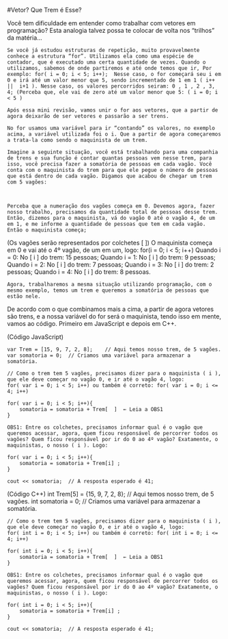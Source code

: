 ﻿#Vetor? Que Trem é Esse? 

Você tem dificuldade em entender como trabalhar com vetores em programação? Esta analogia talvez possa te colocar de volta nos “trilhos” da matéria... 

	Se você já estudou estruturas de repetição, muito provavelmente conhece a estrutura “for”. Utilizamos ela como uma espécie de contador, que é executado uma certa quantidade de vezes. Quando o utilizamos, sabemos de onde partiremos e até onde temos que ir, Por exemplo: for( i = 0; i < 5; i++);  Nesse caso, o for começará seu i em 0 e irá até um valor menor que 5, sendo incrementado de 1 em 1 ( i++ ||  i+1 ). Nesse caso, os valores percorridos seiram: 0 , 1 , 2 , 3, 4; (Perceba que, ele vai de zero até um valor menor que 5: ( i = 0; i < 5 ) 

	Após essa mini revisão, vamos unir o for aos vetores, que a partir de agora deixarão de ser vetores e passarão a ser trens. 

	No for usamos uma variável para ir “contando” os valores, no exemplo acima, a variável utilizada foi o i. Que a partir de agora começaremos a trata-la como sendo o maquinista de um trem. 
 
	Imagine a seguinte situação, você está trabalhando para uma companhia de trens e sua função é contar quantas pessoas vem nesse trem, para isso, você precisa fazer a somatória de pessoas em cada vagão. Você conta com o maquinista do trem para que ele pegue o número de pessoas que está dentro de cada vagão. Digamos que acabou de chegar um trem com 5 vagões: 


 
	Perceba que a numeração dos vagões começa em 0. Devemos agora, fazer nosso trabalho, precisamos da quantidade total de pessoas desse trem. Então, dizemos para o maquinista, vá do vagão 0 até o vagão 4, de um em 1, e me informe a quantidade de pessoas que tem em cada vagão. Então o maquinista começa;

(Os vagões serão representados por colchetes [ ]) 
	O maquinista começa em 0 e vai até o 4º vagão, de um em um, logo:
for(i = 0; i < 5; i++)
	Quando i = 0: No [ i ] do trem: 15 pessoas; 
	Quando i = 1: No [ i ] do trem: 9 pessoas;
	Quando i = 2: No [ i ] do trem: 7 pessoas;
	Quando i = 3: No [ i ] do trem: 2 pessoas;
	Quando i = 4: No [ i ] do trem: 8 pessoas.

	Agora, trabalharemos a mesma situação utilizando programação, com o mesmo exemplo, temos um trem e queremos a somatória de pessoas que estão nele.
De acordo com o que combinamos mais a cima, a partir de agora vetores são trens, e a nossa variável do for será o maquinista, tendo isso em mente, vamos ao código.
Primeiro em JavaScript e depois em C++.

(Código JavaScript) 

	var Trem = [15, 9, 7, 2, 8];	// Aqui temos nosso trem, de 5 vagões.
	var somatoria = 0;	// Criamos uma variável para armazenar a somatória.
	
	// Como o trem tem 5 vagões, precisamos dizer para o maquinista ( i ), que ele deve começar no vagão 0, e ir até o vagão 4, logo:
	for( var i = 0; i < 5; i++) ou também é correto: for( var i = 0; i <= 4; i++)
	
	for( var i = 0; i < 5; i++){
		somatoria = somatoria + Trem[  ]  ← Leia a OBS1
	}
	
	OBS1: Entre os colchetes, precisamos informar qual é o vagão que queremos acessar, agora, quem ficou responsável de percorrer todos os vagões? Quem ficou responsável por ir do 0 ao 4º vagão? Exatamente, o maquinistas, o nosso ( i ). Logo:

	for( var i = 0; i < 5; i++){
		somatoria = somatoria + Trem[i] ;
	}

	cout << somatoria;	// A resposta esperado é 41;

(Código C++) 
	int Trem[5] = {15, 9, 7, 2, 8};	// Aqui temos nosso trem, de 5 vagões.
	int somatoria = 0;	// Criamos uma variável para armazenar a somatória.
	
	// Como o trem tem 5 vagões, precisamos dizer para o maquinista ( i ), que ele deve começar no vagão 0, e ir até o vagão 4, logo:
	for( int i = 0; i < 5; i++) ou também é correto: for( int i = 0; i <= 4; i++)
	
	for( int i = 0; i < 5; i++){
		somatoria = somatoria + Trem[  ]  ← Leia a OBS1
	}
	
	OBS1: Entre os colchetes, precisamos informar qual é o vagão que queremos acessar, agora, quem ficou responsável de percorrer todos os vagões? Quem ficou responsável por ir do 0 ao 4º vagão? Exatamente, o maquinistas, o nosso ( i ). Logo:

	for( int i = 0; i < 5; i++){
		somatoria = somatoria + Trem[i] ;
	}

	cout << somatoria;	// A resposta esperado é 41;